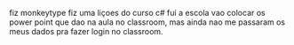 fiz  monkeytype
fiz uma liçoes do curso c#
fui a escola 
vao colocar os power point que dao na aula no classroom, mas ainda nao me passaram os meus dados pra fazer login no classroom.
